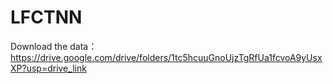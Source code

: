 # LFCTNN
Download the data：https://drive.google.com/drive/folders/1tc5hcuuGnoUjzTgRfUa1fcvoA9yUsxXP?usp=drive_link
